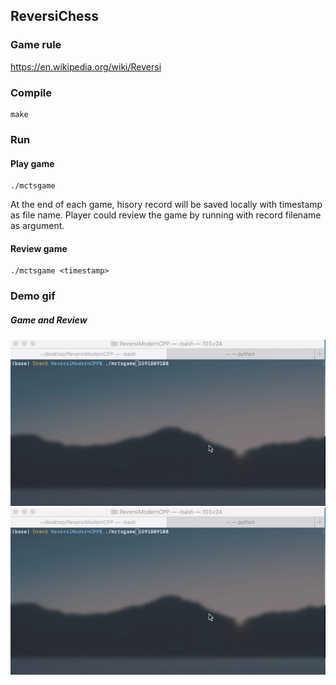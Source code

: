 ## ReversiChess

### Game rule

https://en.wikipedia.org/wiki/Reversi

### Compile

```
make
```



### Run

#### Play game

```
./mctsgame
```

At the end of each game, hisory record will be saved locally with timestamp as file name. Player could review the game by running with record filename as argument.



#### Review game

```
./mctsgame <timestamp>
```



### Demo gif

##### Game and Review

![Game.gif](Game-by-Record.gif)![Game-by-Record.gif](Game-by-Record.gif)

